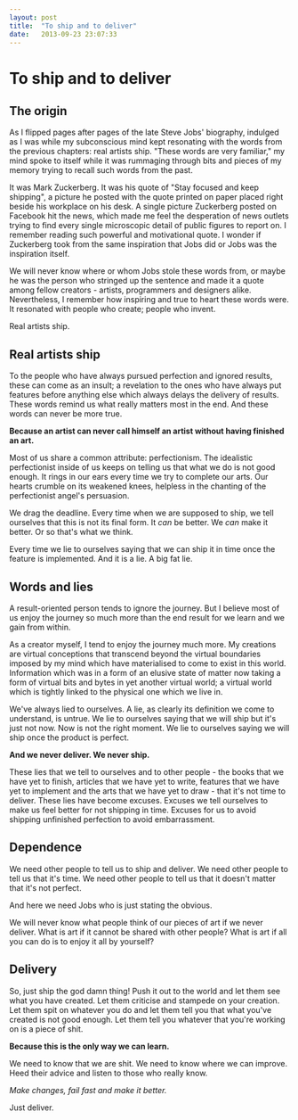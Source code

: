 ```yaml
---
layout:	post
title:	"To ship and to deliver"
date:	2013-09-23 23:07:33
---
```


To ship and to deliver
======================

The origin
----------
As I flipped pages after pages of the late Steve Jobs' biography, indulged as I was while my subconscious mind kept resonating with the words from the previous chapters: real artists ship. "These words are very familiar," my mind spoke to itself while it was rummaging through bits and pieces of my memory trying to recall such words from the past.

It was Mark Zuckerberg. It was his quote of "Stay focused and keep shipping", a picture he posted with the quote printed on paper placed right beside his workplace on his desk. A single picture Zuckerberg posted on Facebook hit the news, which made me feel the desperation of news outlets trying to find every single microscopic detail of public figures to report on. I remember reading such powerful and motivational quote. I wonder if Zuckerberg took from the same inspiration that Jobs did or Jobs was the inspiration itself.

We will never know where or whom Jobs stole these words from, or maybe he was the person who stringed up the sentence and made it a quote among fellow creators - artists, programmers and designers alike. Nevertheless, I remember how inspiring and true to heart these words were. It resonated with people who create; people who invent.

Real artists ship.

Real artists ship
-----------------
To the people who have always pursued perfection and ignored results, these can come as an insult; a revelation to the ones who have always put features before anything else which always delays the delivery of results. These words remind us what really matters most in the end. And these words can never be more true.

**Because an artist can never call himself an artist without having finished an art.**

Most of us share a common attribute: perfectionism. The idealistic perfectionist inside of us keeps on telling us that what we do is not good enough. It rings in our ears every time we try to complete our arts. Our hearts crumble on its weakened knees, helpless in the chanting of the perfectionist angel's persuasion.

We drag the deadline. Every time when we are supposed to ship, we tell ourselves that this is not its final form. It *can* be better. We *can* make it better. Or so that's what we think.

Every time we lie to ourselves saying that we can ship it in time once the feature is implemented.  And it is a lie. A big fat lie.

Words and lies
--------------
A result-oriented person tends to ignore the journey. But I believe most of us enjoy the journey so much more than the end result for we learn and we gain from within.

As a creator myself, I tend to enjoy the journey much more. My creations are virtual conceptions that transcend beyond the virtual boundaries imposed by my mind which have materialised to come to exist in this world. Information which was in a form of an elusive state of matter now taking a form of virtual bits and bytes in yet another virtual world; a virtual world which is tightly linked to the physical one which we live in.

We've always lied to ourselves. A lie, as clearly its definition we come to understand, is untrue. We lie to ourselves saying that we will ship but it's just not now. Now is not the right moment. We lie to ourselves saying we will ship once the product is perfect.

**And we never deliver. We never ship.**

These lies that we tell to ourselves and to other people - the books that we have yet to finish, articles that we have yet to write, features that we have yet to implement and the arts that we have yet to draw - that it's not time to deliver. These lies have become excuses. Excuses we tell ourselves to make us feel better for not shipping in time. Excuses for us to avoid shipping unfinished perfection to avoid embarrassment.


Dependence
----------
We need other people to tell us to ship and deliver. We need other people to tell us that it's time. We need other people to tell us that it doesn't matter that it's not perfect.

And here we need Jobs who is just stating the obvious.

We will never know what people think of our pieces of art if we never deliver. What is art if it cannot be shared with other people? What is art if all you can do is to enjoy it all by yourself?

Delivery
--------
So, just ship the god damn thing! Push it out to the world and let them see what you have created. Let them criticise and stampede on your creation. Let them spit on whatever you do and let them tell you that what you've created is not good enough. Let them tell you whatever that you're working on is a piece of shit.

**Because this is the only way we can learn.**

We need to know that we are shit. We need to know where we can improve. Heed their advice and listen to those who really know.

*Make changes, fail fast and make it better.*

Just deliver.
